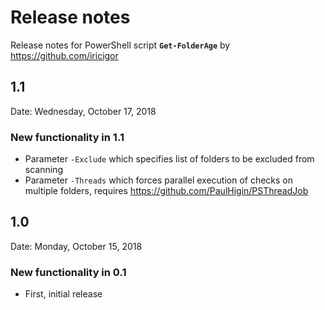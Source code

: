 # Release notes

Release notes for PowerShell script **`Get-FolderAge`** by https://github.com/iricigor

## 1.1

Date: Wednesday, October 17, 2018

### New functionality in 1.1

- Parameter `-Exclude` which specifies list of folders to be excluded from scanning
- Parameter `-Threads` which forces parallel execution of checks on multiple folders, requires https://github.com/PaulHigin/PSThreadJob

## 1.0

Date: Monday, October 15, 2018

### New functionality in 0.1

- First, initial release
